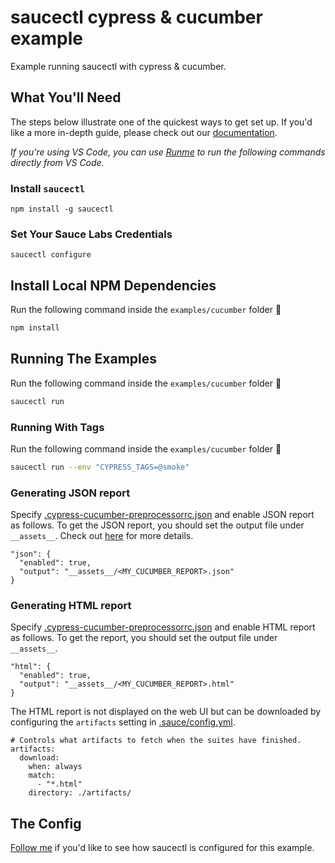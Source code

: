 # saucectl cypress & cucumber example

Example running saucectl with cypress & cucumber.

## What You'll Need

The steps below illustrate one of the quickest ways to get set up. If you'd like a more in-depth guide, please check out
our [documentation](https://docs.saucelabs.com/dev/cli/saucectl/#installing-saucectl).

_If you're using VS Code, you can use [Runme](https://marketplace.visualstudio.com/items?itemName=stateful.runme) to run the following commands directly from VS Code._

### Install `saucectl`

```shell
npm install -g saucectl
```

### Set Your Sauce Labs Credentials

```shell
saucectl configure
```

## Install Local NPM Dependencies

Run the following command inside the `examples/cucumber` folder :rocket:

```bash
npm install
```

## Running The Examples

Run the following command inside the `examples/cucumber` folder :rocket:

```bash
saucectl run
```

### Running With Tags

Run the following command inside the `examples/cucumber` folder :rocket:

```bash
saucectl run --env "CYPRESS_TAGS=@smoke"
```

### Generating JSON report

Specify [.cypress-cucumber-preprocessorrc.json](./.cypress-cucumber-preprocessorrc.json) and enable JSON report as follows. To get the JSON report, you should set the output file under `__assets__`.
Check out [here](https://github.com/badeball/cypress-cucumber-preprocessor/blob/master/docs/json-report.md) for more details.

```
"json": {
  "enabled": true,
  "output": "__assets__/<MY_CUCUMBER_REPORT>.json"
}
```

### Generating HTML report

Specify [.cypress-cucumber-preprocessorrc.json](./.cypress-cucumber-preprocessorrc.json) and enable HTML report as follows. To get the report, you should set the output file under `__assets__`.

```
"html": {
  "enabled": true,
  "output": "__assets__/<MY_CUCUMBER_REPORT>.html"
}
```

The HTML report is not displayed on the web UI but can be downloaded by configuring the `artifacts` setting in [.sauce/config.yml](.sauce/config.yml).

```
# Controls what artifacts to fetch when the suites have finished.
artifacts:
  download:
    when: always
    match:
      - "*.html"
    directory: ./artifacts/
```

## The Config

[Follow me](.sauce/config.yml) if you'd like to see how saucectl is configured for this example.

